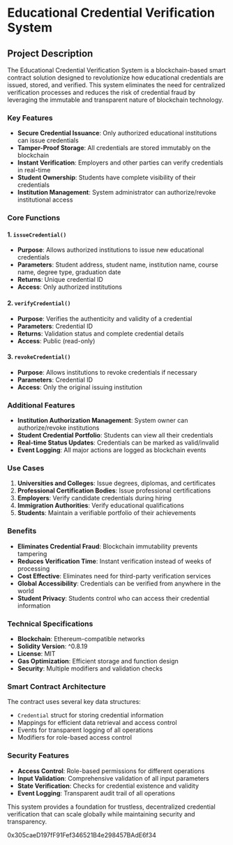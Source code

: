 # Educational Credential Verification System

## Project Description

The Educational Credential Verification System is a blockchain-based smart contract solution designed to revolutionize how educational credentials are issued, stored, and verified. This system eliminates the need for centralized verification processes and reduces the risk of credential fraud by leveraging the immutable and transparent nature of blockchain technology.

### Key Features

- **Secure Credential Issuance**: Only authorized educational institutions can issue credentials
- **Tamper-Proof Storage**: All credentials are stored immutably on the blockchain
- **Instant Verification**: Employers and other parties can verify credentials in real-time
- **Student Ownership**: Students have complete visibility of their credentials
- **Institution Management**: System administrator can authorize/revoke institutional access

### Core Functions

#### 1. `issueCredential()`
- **Purpose**: Allows authorized institutions to issue new educational credentials
- **Parameters**: Student address, student name, institution name, course name, degree type, graduation date
- **Returns**: Unique credential ID
- **Access**: Only authorized institutions

#### 2. `verifyCredential()`
- **Purpose**: Verifies the authenticity and validity of a credential
- **Parameters**: Credential ID
- **Returns**: Validation status and complete credential details
- **Access**: Public (read-only)

#### 3. `revokeCredential()`
- **Purpose**: Allows institutions to revoke credentials if necessary
- **Parameters**: Credential ID
- **Access**: Only the original issuing institution

### Additional Features

- **Institution Authorization Management**: System owner can authorize/revoke institutions
- **Student Credential Portfolio**: Students can view all their credentials
- **Real-time Status Updates**: Credentials can be marked as valid/invalid
- **Event Logging**: All major actions are logged as blockchain events

### Use Cases

1. **Universities and Colleges**: Issue degrees, diplomas, and certificates
2. **Professional Certification Bodies**: Issue professional certifications
3. **Employers**: Verify candidate credentials during hiring
4. **Immigration Authorities**: Verify educational qualifications
5. **Students**: Maintain a verifiable portfolio of their achievements

### Benefits

- **Eliminates Credential Fraud**: Blockchain immutability prevents tampering
- **Reduces Verification Time**: Instant verification instead of weeks of processing
- **Cost Effective**: Eliminates need for third-party verification services
- **Global Accessibility**: Credentials can be verified from anywhere in the world
- **Student Privacy**: Students control who can access their credential information

### Technical Specifications

- **Blockchain**: Ethereum-compatible networks
- **Solidity Version**: ^0.8.19
- **License**: MIT
- **Gas Optimization**: Efficient storage and function design
- **Security**: Multiple modifiers and validation checks

### Smart Contract Architecture

The contract uses several key data structures:
- `Credential` struct for storing credential information
- Mappings for efficient data retrieval and access control
- Events for transparent logging of all operations
- Modifiers for role-based access control

### Security Features

- **Access Control**: Role-based permissions for different operations
- **Input Validation**: Comprehensive validation of all input parameters
- **State Verification**: Checks for credential existence and validity
- **Event Logging**: Transparent audit trail of all operations

This system provides a foundation for trustless, decentralized credential verification that can scale globally while maintaining security and transparency.

0x305caeD197fF91Fef346521B4e298457BAdE6f34
